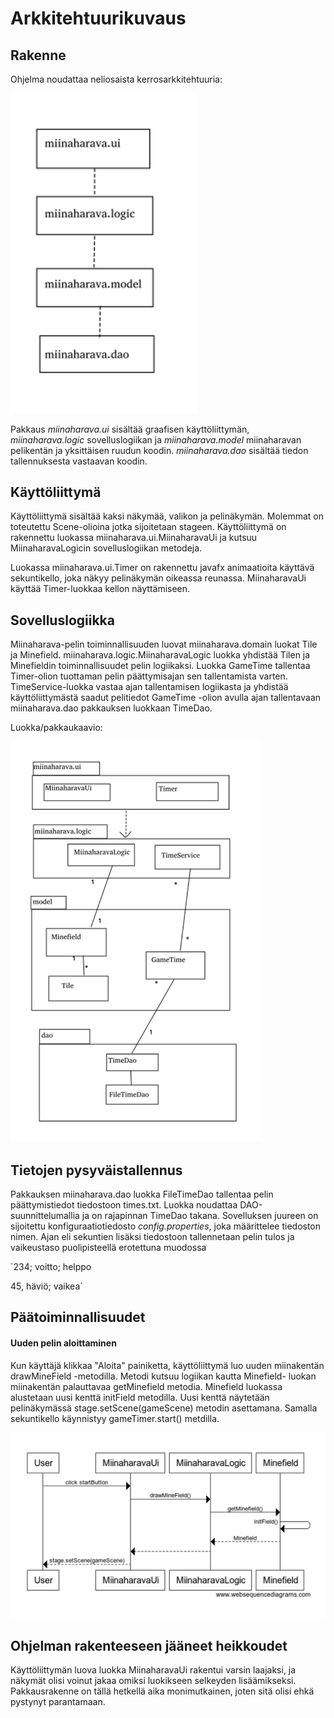 # Arkkitehtuurikuvaus

## Rakenne
Ohjelma noudattaa neliosaista kerrosarkkitehtuuria:

<img src="https://github.com/IidaHamalainen/ot-harjoitustyo/blob/master/Miinaharava/dokumentaatio/kuvat/kerrosarkkitehtuuri.png" width="300">

Pakkaus _miinaharava.ui_ sisältää graafisen käyttöliittymän, _miinaharava.logic_ sovelluslogiikan ja _miinaharava.model_ miinaharavan pelikentän ja yksittäisen ruudun koodin. _miinaharava.dao_ sisältää tiedon tallennuksesta vastaavan koodin.


## Käyttöliittymä
Käyttöliittymä sisältää kaksi näkymää, valikon ja pelinäkymän. Molemmat on toteutettu Scene-olioina jotka sijoitetaan stageen. Käyttöliittymä on rakennettu luokassa miinaharava.ui.MiinaharavaUi ja kutsuu MiinaharavaLogicin sovelluslogiikan metodeja.

Luokassa miinaharava.ui.Timer on rakennettu javafx animaatioita käyttävä sekuntikello, joka näkyy pelinäkymän oikeassa reunassa. MiinaharavaUi käyttää Timer-luokkaa kellon näyttämiseen.

## Sovelluslogiikka
Miinaharava-pelin toiminnallisuuden luovat miinaharava.domain luokat Tile ja Minefield. miinaharava.logic.MiinaharavaLogic luokka yhdistää Tilen ja Minefieldin toiminnallisuudet pelin logiikaksi. Luokka GameTime tallentaa Timer-olion tuottaman pelin päättymisajan sen tallentamista varten. TimeService-luokka vastaa ajan tallentamisen logiikasta ja yhdistää käyttöliittymästä saadut pelitiedot GameTime -olion avulla ajan tallentavaan miinaharava.dao pakkauksen luokkaan TimeDao. 

Luokka/pakkaukaavio:

<img src="https://github.com/IidaHamalainen/ot-harjoitustyo/blob/master/Miinaharava/dokumentaatio/kuvat/luokkajapakkauskaavio.png" width="400">

## Tietojen pysyväistallennus
Pakkauksen miinaharava.dao luokka FileTimeDao tallentaa pelin päättymistiedot tiedostoon times.txt. Luokka noudattaa DAO-suunnittelumallia ja on rajapinnan TimeDao takana. Sovelluksen juureen on sijoitettu konfiguraatiotiedosto _config.properties_, joka määrittelee tiedoston nimen. Ajan eli sekuntien lisäksi tiedostoon tallennetaan pelin tulos ja vaikeustaso puolipisteellä erotettuna muodossa

`234; voitto; helppo

45, häviö; vaikea`

## Päätoiminnallisuudet
#### Uuden pelin aloittaminen

Kun käyttäjä klikkaa "Aloita" painiketta, käyttöliittymä luo uuden miinakentän drawMineField -metodilla. Metodi kutsuu logiikan kautta Minefield- luokan miinakentän palauttavaa getMinefield metodia. Minefield luokassa alustetaan uusi kenttä initField metodilla. Uusi kenttä näytetään pelinäkymässä stage.setScene(gameScene) metodin asettamana. Samalla sekuntikello käynnistyy gameTimer.start() metdilla.

<img src="https://github.com/IidaHamalainen/ot-harjoitustyo/blob/master/Miinaharava/dokumentaatio/kuvat/sekvenssikaavio.png" width="600">


## Ohjelman rakenteeseen jääneet heikkoudet
Käyttöliittymän luova luokka MiinaharavaUi rakentui varsin laajaksi, ja näkymät olisi voinut jakaa omiksi luokikseen selkeyden lisäämikseksi. Pakkausrakenne on tällä hetkellä aika monimutkainen, joten sitä olisi ehkä pystynyt parantamaan.
